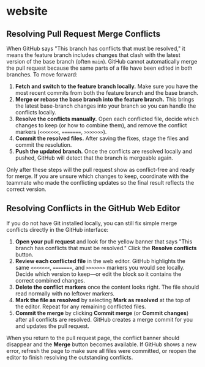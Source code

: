 # website

## Resolving Pull Request Merge Conflicts

When GitHub says "This branch has conflicts that must be resolved," it means the feature branch includes changes that clash with the latest version of the base branch (often `main`). GitHub cannot automatically merge the pull request because the same parts of a file have been edited in both branches. To move forward:

1. **Fetch and switch to the feature branch locally.** Make sure you have the most recent commits from both the feature branch and the base branch.
2. **Merge or rebase the base branch into the feature branch.** This brings the latest base-branch changes into your branch so you can handle the conflicts locally.
3. **Resolve the conflicts manually.** Open each conflicted file, decide which changes to keep (or how to combine them), and remove the conflict markers (`<<<<<<<`, `=======`, `>>>>>>>`).
4. **Commit the resolved files.** After saving the fixes, stage the files and commit the resolution.
5. **Push the updated branch.** Once the conflicts are resolved locally and pushed, GitHub will detect that the branch is mergeable again.

Only after these steps will the pull request show as conflict-free and ready for merge. If you are unsure which changes to keep, coordinate with the teammate who made the conflicting updates so the final result reflects the correct version.

## Resolving Conflicts in the GitHub Web Editor

If you do not have Git installed locally, you can still fix simple merge conflicts directly in the GitHub interface:

1. **Open your pull request** and look for the yellow banner that says "This branch has conflicts that must be resolved." Click the **Resolve conflicts** button.
2. **Review each conflicted file** in the web editor. GitHub highlights the same `<<<<<<<`, `=======`, and `>>>>>>>` markers you would see locally. Decide which version to keep—or edit the block so it contains the correct combined changes.
3. **Delete the conflict markers** once the content looks right. The file should read normally with no leftover markers.
4. **Mark the file as resolved** by selecting **Mark as resolved** at the top of the editor. Repeat for any remaining conflicted files.
5. **Commit the merge** by clicking **Commit merge** (or **Commit changes**) after all conflicts are resolved. GitHub creates a merge commit for you and updates the pull request.

When you return to the pull request page, the conflict banner should disappear and the **Merge** button becomes available. If GitHub shows a new error, refresh the page to make sure all files were committed, or reopen the editor to finish resolving the outstanding conflicts.
